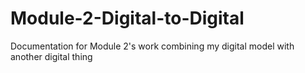 # Module-2-Digital-to-Digital
Documentation for Module 2's work combining my digital model with another digital thing
